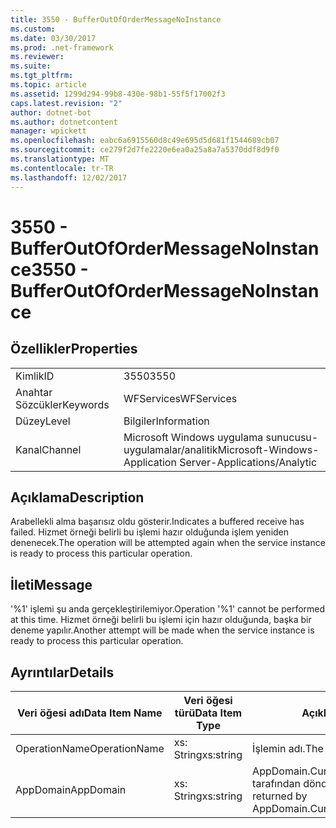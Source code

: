 ```yaml
---
title: 3550 - BufferOutOfOrderMessageNoInstance
ms.custom: 
ms.date: 03/30/2017
ms.prod: .net-framework
ms.reviewer: 
ms.suite: 
ms.tgt_pltfrm: 
ms.topic: article
ms.assetid: 1299d294-99b8-430e-98b1-55f5f17002f3
caps.latest.revision: "2"
author: dotnet-bot
ms.author: dotnetcontent
manager: wpickett
ms.openlocfilehash: eabc6a6915560d8c49e695d5d681f1544689cb07
ms.sourcegitcommit: ce279f2d7fe2220e6ea0a25a8a7a5370ddf8d9f0
ms.translationtype: MT
ms.contentlocale: tr-TR
ms.lasthandoff: 12/02/2017
---
```

# <a name="3550---bufferoutofordermessagenoinstance"></a><span data-ttu-id="a01bd-102">3550 - BufferOutOfOrderMessageNoInstance</span><span class="sxs-lookup"><span data-stu-id="a01bd-102">3550 - BufferOutOfOrderMessageNoInstance</span></span>
## <a name="properties"></a><span data-ttu-id="a01bd-103">Özellikler</span><span class="sxs-lookup"><span data-stu-id="a01bd-103">Properties</span></span>  
  
|||  
|-|-|  
|<span data-ttu-id="a01bd-104">Kimlik</span><span class="sxs-lookup"><span data-stu-id="a01bd-104">ID</span></span>|<span data-ttu-id="a01bd-105">3550</span><span class="sxs-lookup"><span data-stu-id="a01bd-105">3550</span></span>|  
|<span data-ttu-id="a01bd-106">Anahtar Sözcükler</span><span class="sxs-lookup"><span data-stu-id="a01bd-106">Keywords</span></span>|<span data-ttu-id="a01bd-107">WFServices</span><span class="sxs-lookup"><span data-stu-id="a01bd-107">WFServices</span></span>|  
|<span data-ttu-id="a01bd-108">Düzey</span><span class="sxs-lookup"><span data-stu-id="a01bd-108">Level</span></span>|<span data-ttu-id="a01bd-109">Bilgiler</span><span class="sxs-lookup"><span data-stu-id="a01bd-109">Information</span></span>|  
|<span data-ttu-id="a01bd-110">Kanal</span><span class="sxs-lookup"><span data-stu-id="a01bd-110">Channel</span></span>|<span data-ttu-id="a01bd-111">Microsoft Windows uygulama sunucusu-uygulamalar/analitik</span><span class="sxs-lookup"><span data-stu-id="a01bd-111">Microsoft-Windows-Application Server-Applications/Analytic</span></span>|  
  
## <a name="description"></a><span data-ttu-id="a01bd-112">Açıklama</span><span class="sxs-lookup"><span data-stu-id="a01bd-112">Description</span></span>  
 <span data-ttu-id="a01bd-113">Arabellekli alma başarısız oldu gösterir.</span><span class="sxs-lookup"><span data-stu-id="a01bd-113">Indicates a buffered receive has failed.</span></span> <span data-ttu-id="a01bd-114">Hizmet örneği belirli bu işlemi hazır olduğunda işlem yeniden denenecek.</span><span class="sxs-lookup"><span data-stu-id="a01bd-114">The operation will be attempted again when the service instance is ready to process this particular operation.</span></span>  
  
## <a name="message"></a><span data-ttu-id="a01bd-115">İleti</span><span class="sxs-lookup"><span data-stu-id="a01bd-115">Message</span></span>  
 <span data-ttu-id="a01bd-116">'%1' işlemi şu anda gerçekleştirilemiyor.</span><span class="sxs-lookup"><span data-stu-id="a01bd-116">Operation '%1' cannot be performed at this time.</span></span> <span data-ttu-id="a01bd-117">Hizmet örneği belirli bu işlemi için hazır olduğunda, başka bir deneme yapılır.</span><span class="sxs-lookup"><span data-stu-id="a01bd-117">Another attempt will be made when the service instance is ready to process this particular operation.</span></span>  
  
## <a name="details"></a><span data-ttu-id="a01bd-118">Ayrıntılar</span><span class="sxs-lookup"><span data-stu-id="a01bd-118">Details</span></span>  
  
|<span data-ttu-id="a01bd-119">Veri öğesi adı</span><span class="sxs-lookup"><span data-stu-id="a01bd-119">Data Item Name</span></span>|<span data-ttu-id="a01bd-120">Veri öğesi türü</span><span class="sxs-lookup"><span data-stu-id="a01bd-120">Data Item Type</span></span>|<span data-ttu-id="a01bd-121">Açıklama</span><span class="sxs-lookup"><span data-stu-id="a01bd-121">Description</span></span>|  
|--------------------|--------------------|-----------------|  
|<span data-ttu-id="a01bd-122">OperationName</span><span class="sxs-lookup"><span data-stu-id="a01bd-122">OperationName</span></span>|<span data-ttu-id="a01bd-123">xs: String</span><span class="sxs-lookup"><span data-stu-id="a01bd-123">xs:string</span></span>|<span data-ttu-id="a01bd-124">İşlemin adı.</span><span class="sxs-lookup"><span data-stu-id="a01bd-124">The name of the operation.</span></span>|  
|<span data-ttu-id="a01bd-125">AppDomain</span><span class="sxs-lookup"><span data-stu-id="a01bd-125">AppDomain</span></span>|<span data-ttu-id="a01bd-126">xs: String</span><span class="sxs-lookup"><span data-stu-id="a01bd-126">xs:string</span></span>|<span data-ttu-id="a01bd-127">AppDomain.CurrentDomain.FriendlyName tarafından döndürülen dize.</span><span class="sxs-lookup"><span data-stu-id="a01bd-127">The string returned by AppDomain.CurrentDomain.FriendlyName.</span></span>|
